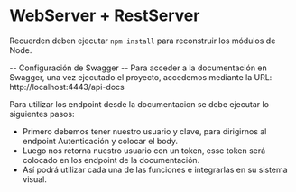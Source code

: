 # WebServer + RestServer

Recuerden deben ejecutar ```npm install``` para reconstruir los módulos de Node.

 -- Configuración de Swagger -- 
Para acceder a la documentación en Swagger, una vez ejecutado el proyecto, accedemos mediante la URL:  http://localhost:4443/api-docs

Para utilizar los endpoint desde la documentacion se debe ejecutar lo siguientes pasos:
- Primero debemos tener nuestro usuario y clave, para dirigirnos al endpoint Autenticación y colocar el body.
- Luego nos retorna nuestro usuario con un token, esse token será colocado en los endpoint de la documentación.
- Así podrá utilizar cada una de las funciones e integrarlas en su sistema visual.


